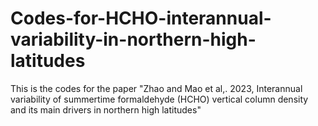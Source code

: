 # Codes-for-HCHO-interannual-variability-in-northern-high-latitudes
This is the codes for the paper "Zhao and Mao et al,. 2023, Interannual variability of summertime formaldehyde (HCHO) vertical column density and its main drivers in northern high latitudes" 
